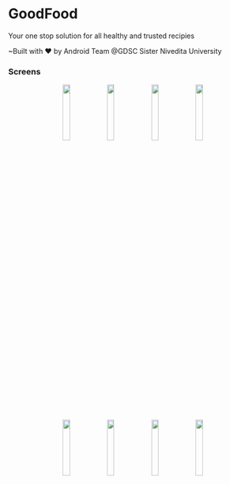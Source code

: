 # GoodFood

Your one stop solution for all healthy and trusted recipies 

~Built with ❤️ by Android Team @GDSC Sister Nivedita University



### Screens 
<p align="center">
<img src="https://user-images.githubusercontent.com/8813304/111877013-f3575f80-89a9-11eb-8ce2-4c020f849b05.png" width="17%"/>
<img src="https://user-images.githubusercontent.com/8813304/111877016-f7837d00-89a9-11eb-9c9d-ca6296b054d3.png" width="17%"/>
<img src="https://user-images.githubusercontent.com/8813304/111877066-2b5ea280-89aa-11eb-96b5-753c22771ec4.png" width="17%"/>
<img src="https://i.ibb.co/zrjhNtC/Whats-App-Image-2022-10-20-at-00-09-37.jpg" width="17%"/>
</p>

<p align="center">
<img src="https://user-images.githubusercontent.com/8813304/113940259-7592b100-97fd-11eb-9d33-7e82991b8183.png" width="17%"/>
<img src="https://user-images.githubusercontent.com/8813304/111885886-15190c80-89d3-11eb-9334-96db534f50c3.png" width="17%"/>
<img src="https://user-images.githubusercontent.com/8813304/111886023-ef403780-89d3-11eb-8bd5-f04e829e63e9.png" width="17%"/>
<img src="https://user-images.githubusercontent.com/8813304/111885918-3da10680-89d3-11eb-821d-33319587db0c.png" width="17%"/>
</p>



